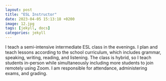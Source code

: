 ```yaml
---
layout: post
title: "ESL Instructor"
date: 2023-04-05 15:13:18 +0200
image: 12.jpg
tags: [jekyll, docs]
categories: jekyll
---
```

I teach a semi-intensive intermediate ESL class in the evenings. I plan and teach lessons according to the school curriculum, which includes grammar, speaking, writing, reading, and listening. The class is hybrid, so I teach students in-person while simultaneously including more students to join remotely using Zoom. I am responsible for attendance, administering exams, and grading. 